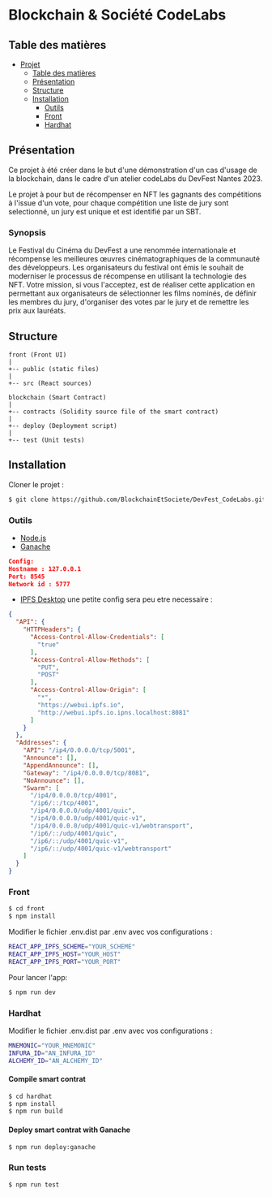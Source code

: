 # Blockchain & Société CodeLabs

## Table des matières
- [Projet](#blockchain--société-codelabs)
  - [Table des matières](#table-des-matières)
  - [Présentation](#presentation)
  - [Structure](#structure)
  - [Installation](#installation)
    - [Outils](#outils)
    - [Front](#front)
    - [Hardhat](#hardhat)

<a name="presentation"></a>
## Présentation
Ce projet à été créer dans le but d'une démonstration d'un cas d'usage de la blockchain,
dans le cadre d'un atelier codeLabs du DevFest Nantes 2023.

Le projet à pour but de récompenser en NFT les gagnants des compétitions à l'issue d'un vote, 
pour chaque compétition une liste de jury sont selectionné, un jury est unique et est identifié 
par un SBT.

### Synopsis
Le Festival du Cinéma du DevFest a une renommée internationale et récompense les meilleures œuvres cinématographiques de la communauté des développeurs.
Les organisateurs du festival ont émis le souhait de moderniser le processus de récompense en utilisant la technologie des NFT. Votre mission,
si vous l'acceptez, est de réaliser cette application en permettant aux organisateurs de sélectionner les films nominés,
de définir les membres du jury, d'organiser des votes par le jury et de remettre les prix aux lauréats.

<a name="structure"></a>
## Structure
```
front (Front UI)
|
+-- public (static files)
|
+-- src (React sources)

blockchain (Smart Contract)
|
+-- contracts (Solidity source file of the smart contract)
|
+-- deploy (Deployment script)
|
+-- test (Unit tests)
```

<a name="installation"></a>
## Installation
Cloner le projet :
```bash 
$ git clone https://github.com/BlockchainEtSociete/DevFest_CodeLabs.git
```

<a name="outils"></a>
### Outils
- [Node.js](https://nodejs.org/fr/download)
- [Ganache](https://trufflesuite.com/ganache/)
```json
Config:
Hostname : 127.0.0.1
Port: 8545
Network id : 5777
```
- [IPFS Desktop](https://docs.ipfs.tech/install/ipfs-desktop/)
une petite config sera peu etre necessaire :
```json
{
  "API": {
    "HTTPHeaders": {
      "Access-Control-Allow-Credentials": [
        "true"
      ],
      "Access-Control-Allow-Methods": [
        "PUT",
        "POST"
      ],
      "Access-Control-Allow-Origin": [
        "*",
        "https://webui.ipfs.io",
        "http://webui.ipfs.io.ipns.localhost:8081"
      ]
    }
  },
  "Addresses": {
    "API": "/ip4/0.0.0.0/tcp/5001",
    "Announce": [],
    "AppendAnnounce": [],
    "Gateway": "/ip4/0.0.0.0/tcp/8081",
    "NoAnnounce": [],
    "Swarm": [
      "/ip4/0.0.0.0/tcp/4001",
      "/ip6/::/tcp/4001",
      "/ip4/0.0.0.0/udp/4001/quic",
      "/ip4/0.0.0.0/udp/4001/quic-v1",
      "/ip4/0.0.0.0/udp/4001/quic-v1/webtransport",
      "/ip6/::/udp/4001/quic",
      "/ip6/::/udp/4001/quic-v1",
      "/ip6/::/udp/4001/quic-v1/webtransport"
    ]
  }
}
```

<a name="front"></a>
### Front
```bash 
$ cd front
$ npm install
```
Modifier le fichier .env.dist par .env avec vos configurations :
```bash
REACT_APP_IPFS_SCHEME="YOUR_SCHEME"
REACT_APP_IPFS_HOST="YOUR_HOST"
REACT_APP_IPFS_PORT="YOUR_PORT"
```
Pour lancer l'app:
```bash 
$ npm run dev
```

<a name="hardhat"></a>
### Hardhat

Modifier le fichier .env.dist par .env avec vos configurations :
```bash
MNEMONIC="YOUR_MNEMONIC"
INFURA_ID="AN_INFURA_ID"
ALCHEMY_ID="AN_ALCHEMY_ID"
```

#### Compile smart contrat
```bash
$ cd hardhat
$ npm install
$ npm run build
```

#### Deploy smart contrat with Ganache
```bash
$ npm run deploy:ganache
```

### Run tests
```bash
$ npm run test
```
